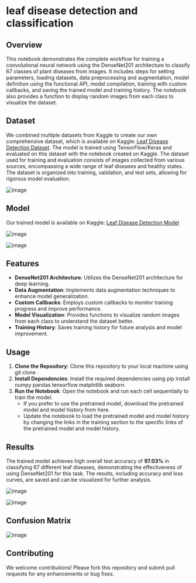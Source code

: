 # leaf disease detection and classification
## Overview
This notebook demonstrates the complete workflow for training a convolutional neural network using the DenseNet201 architecture to classify 67 classes of plant diseases from images. It includes steps for setting parameters, loading datasets, data preprocessing and augmentation, model definition using the functional API, model compilation, training with custom callbacks, and saving the trained model and training history. The notebook also provides a function to display random images from each class to visualize the dataset.
## Dataset
We combined multiple datasets from Kaggle to create our own comprehensive dataset, which is available on Kaggle: [Leaf Disease Detection Dataset](https://www.kaggle.com/datasets/abdullahmalhi/leaf-diseases-extended). The model is trained using TensorFlow/Keras and evaluated on this dataset with the notebook created on Kaggle. The dataset used for training and evaluation consists of images collected from various sources, encompassing a wide range of leaf diseases and healthy states. The dataset is organized into training, validation, and test sets, allowing for rigorous model evaluation.

![image](https://github.com/user-attachments/assets/bfb4cbb0-3548-4f21-b2b4-35e66e6adb8e)

## Model
Our trained model is available on Kaggle: [Leaf Disease Detection Model](https://www.kaggle.com/models/isramansoor9/leaf_disease_detection_model)

![image](https://github.com/user-attachments/assets/f28750ed-9e9e-4745-b5e9-0792b91ec706)

![image](https://github.com/user-attachments/assets/c4998e31-9760-48e9-9af6-1412906c2ad6)

## Features
* **DenseNet201 Architecture**: Utilizes the DenseNet201 architecture for deep learning.
* **Data Augmentation**: Implements data augmentation techniques to enhance model generalization.
* **Custom Callbacks**: Employs custom callbacks to monitor training progress and improve performance.
* **Model Visualization**: Provides functions to visualize random images from each class to understand the dataset better.
* **Training History**: Saves training history for future analysis and model improvement.
## Usage
1. **Clone the Repository**: Clone this repository to your local machine using git clone <repository-url>.
2. **Install Dependencies**: Install the required dependencies using pip install numpy pandas tensorflow matplotlib seaborn.
3. **Run the Notebook**: Open the notebook and run each cell sequentially to train the model.
    * If you prefer to use the pretrained model, download the pretrained model and model history from here.
    * Update the notebook to load the pretrained model and model history by changing the links in the training section to the specific links of the pretrained model and model history.
## Results
The trained model achieves high overall test accuracy of **97.03%** in classifying 67 different leaf diseases, demonstrating the effectiveness of using DenseNet201 for this task. The results, including accuracy and loss curves, are saved and can be visualized for further analysis.

![image](https://github.com/user-attachments/assets/e62718d2-a103-45c5-abfd-1b1822ecf32f)

![image](https://github.com/user-attachments/assets/b9c94c66-fe17-49c4-b189-5b03be4e474b)

## Confusion Matrix
![image](https://github.com/user-attachments/assets/eaab22bb-d7c6-40b9-b7a6-bb89b7372e18)

## Contributing
We welcome contributions! Please fork this repository and submit pull requests for any enhancements or bug fixes.
